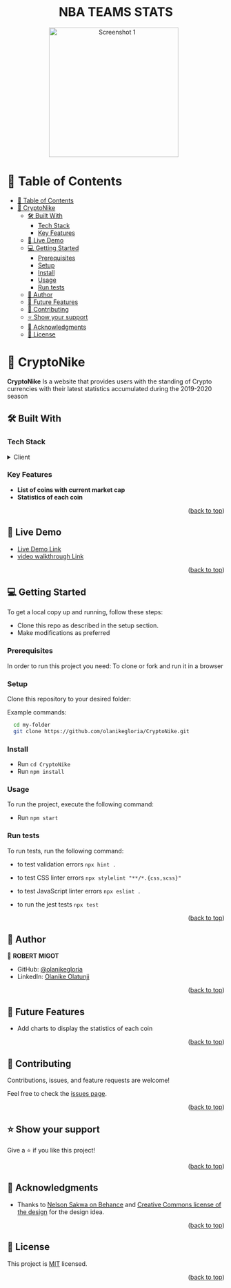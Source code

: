 <a name="readme-top"></a>

<div align="center">
  <h1 style="border-bottom: none;">NBA TEAMS STATS</h1>
</div>

<div align="center">
  <img src="./readme.png" alt="Screenshot 1" width="300" style="display: inline-block; margin-right: 10px;">

</div>


<!-- TABLE OF CONTENTS -->

# 📗 Table of Contents

- [📗 Table of Contents](#-table-of-contents)
- [📖 CryptoNike ](#CryptoNike)
  - [🛠 Built With ](#-built-with-)
    - [Tech Stack ](#tech-stack-)
    - [Key Features ](#key-features-)
  - [🚀 Live Demo ](#-live-demo-)
  - [💻 Getting Started ](#-getting-started-)
    - [Prerequisites](#prerequisites)
    - [Setup](#setup)
    - [Install](#install)
    - [Usage](#usage)
    - [Run tests](#run-tests)
  - [👥 Author ](#-author-)
  - [🔭 Future Features ](#-future-features-)
  - [🤝 Contributing ](#-contributing-)
  - [⭐️ Show your support ](#️-show-your-support-)
  - [🙏 Acknowledgments ](#-acknowledgments-)
  - [📝 License ](#-license-)

<!-- PROJECT DESCRIPTION -->

# 📖 CryptoNike <a name="about-project"></a>

**CryptoNike** Is a website that provides users with the standing of Crypto currencies with their latest statistics accumulated during the 2019-2020 season

## 🛠 Built With <a name="built-with"></a>

### Tech Stack <a name="tech-stack"></a>


<details>
  <summary>Client</summary>
  <ul>
    <li><a href="https://reactjs.org/">React.js</a></li>
    <li><a href="https://tailwindcss.com/docs/guides/create-react-app">Tailwind Css</a></li>
    <li><a href="https://www.css3.com/">CSS</a></li>
  </ul>
</details>


<!-- Features -->

### Key Features <a name="key-features"></a>

- **List of coins with current market cap**
- **Statistics of each coin** 

<p align="right">(<a href="#readme-top">back to top</a>)</p>

<!-- LIVE DEMO -->

## 🚀 Live Demo <a name="live-demo"></a>

- [Live Demo Link](https://dev--marvelous-mandazi-c7fe36.netlify.app/)
- [video walkthrough Link](https://www.loom.com/share/9171a1696e5543149f01e9e7d2eb6996?sid=ffc9757e-1ae9-4dfa-8b6d-b0c3c0857760)

<p align="right">(<a href="#readme-top">back to top</a>)</p>

<!-- GETTING STARTED -->

## 💻 Getting Started <a name="getting-started"></a>

To get a local copy up and running, follow these steps:

- Clone this repo as described in the setup section. 
- Make modifications as preferred

### Prerequisites

In order to run this project you need: To clone or fork and run it in a browser

### Setup

Clone this repository to your desired folder:

Example commands:

```sh
  cd my-folder
  git clone https://github.com/olanikegloria/CryptoNike.git
```

### Install

- Run ` cd CryptoNike `
- Run ` npm install `

### Usage

To run the project, execute the following command:

- Run `npm start`

### Run tests

To run tests, run the following command:

- to test validation errors `npx hint .`

- to test CSS linter errors `npx stylelint "**/*.{css,scss}"`

- to test JavaScript linter errors  `npx eslint .`

- to run the jest tests `npx test`

<p align="right">(<a href="#readme-top">back to top</a>)</p>

<!-- AUTHORS -->

## 👥 Author <a name="author"></a>

👤 **ROBERT MIGOT**

- GitHub: [@olanikegloria](https://github.com/olanikegloria)
- LinkedIn: [Olanike Olatunji](https://www.linkedin.com/in/olani/)

<p align="right">(<a href="#readme-top">back to top</a>)</p>

<!-- FUTURE FEATURES -->

## 🔭 Future Features <a name="future-features"></a>

- Add charts to display the statistics of each coin

<p align="right">(<a href="#readme-top">back to top</a>)</p>
<!-- CONTRIBUTING -->

## 🤝 Contributing <a name="contributing"></a>

Contributions, issues, and feature requests are welcome!

Feel free to check the [issues page](https://github.com/olanikegloria/CryptoNike/issues).

<p align="right">(<a href="#readme-top">back to top</a>)</p>

<!-- SUPPORT -->

## ⭐️ Show your support <a name="support"></a>

Give a ⭐️ if you like this project!

<p align="right">(<a href="#readme-top">back to top</a>)</p>

<!-- ACKNOWLEDGEMENTS -->

## 🙏 Acknowledgments <a name="acknowledgements"></a>

- Thanks to  [Nelson Sakwa on Behance](https://www.behance.net/sakwadesignstudio) and [Creative Commons license of the design](https://creativecommons.org/licenses/by-nc/4.0/) for the design idea.

<p align="right">(<a href="#readme-top">back to top</a>)</p>


## 📝 License <a name="license"></a>

This project is [MIT](.licence) licensed.

<p align="right">(<a href="#readme-top">back to top</a>)</p>